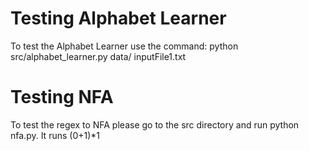 

# Testing Alphabet Learner 
To test the Alphabet Learner use the command: python src/alphabet_learner.py data/ inputFile1.txt

# Testing NFA
To test the regex to NFA please go to the src directory and run python nfa.py. It runs (0+1)*1
